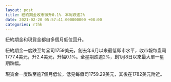 ```yaml
---
layout: post
title: 紐約期金收市微升0.1%　本周跌逾2%
date: 2021-02-20 05:57:41.000000000 +08:00
categories: rthk
---
```


紐約期金和現貨金都自多個月低位回升。

紐約期金一度跌至每盎司1759美元，創去年6月以來最低即市水平，收市報每盎司1777.4美元，升2.4美元，升幅0.1%。全星期跌逾2%，創1月8日以來最大單一星期跌幅。

現貨金一度跌至逾7個月低位，低見每盎司1759.29美元，其後在1782美元附近。
